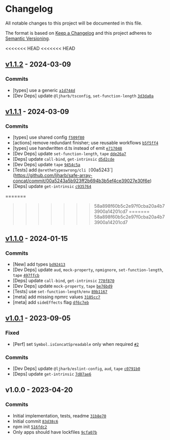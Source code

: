 # Changelog

All notable changes to this project will be documented in this file.

The format is based on [Keep a Changelog](https://keepachangelog.com/en/1.0.0/)
and this project adheres to [Semantic Versioning](https://semver.org/spec/v2.0.0.html).

<<<<<<< HEAD
<<<<<<< HEAD
## [v1.1.2](https://github.com/ljharb/safe-array-concat/compare/v1.1.1...v1.1.2) - 2024-03-09

### Commits

- [types] use a generic [`a1d744d`](https://github.com/ljharb/safe-array-concat/commit/a1d744d749033c91f0c108b28ac6dbc6016ecce4)
- [Dev Deps] update `@ljharb/tsconfig`, `set-function-length` [`3d3da0a`](https://github.com/ljharb/safe-array-concat/commit/3d3da0ab110bce21f466381c5d09f93200a20f85)

## [v1.1.1](https://github.com/ljharb/safe-array-concat/compare/v1.1.0...v1.1.1) - 2024-03-09

### Commits

- [types] use shared config [`f509f80`](https://github.com/ljharb/safe-array-concat/commit/f509f80fb2dd9734c309ccb59ca9451c5a5de885)
- [actions] remove redundant finisher; use reusable workflows [`b5f5ff4`](https://github.com/ljharb/safe-array-concat/commit/b5f5ff497976a48e291788b26b741cd4f3d388eb)
- [types] use handwritten d.ts instead of emit [`e717048`](https://github.com/ljharb/safe-array-concat/commit/e717048433b52d3a3240b7c697b5736756ed296e)
- [Dev Deps] update `set-function-length`, `tape` [`dde26a7`](https://github.com/ljharb/safe-array-concat/commit/dde26a7600ebe8ebc8f45d1bf8f1a970175604d8)
- [Deps] update `call-bind`, `get-intrinsic` [`d5d2cde`](https://github.com/ljharb/safe-array-concat/commit/d5d2cde9e5b7179d00d85e007b80b138969c5968)
- [Dev Deps] update `tape` [`9454c5a`](https://github.com/ljharb/safe-array-concat/commit/9454c5a3beacb08200b4b00b7ffa54a572cb76ab)
- [Tests] add `@arethetypeswrong/cli [`00a5243`](https://github.com/ljharb/safe-array-concat/commit/00a5243a5b923ff2b694b3b5ef4ce39027e30f6e)
- [Deps] update `get-intrinsic` [`c935764`](https://github.com/ljharb/safe-array-concat/commit/c9357646c3923a1351dca21f175b2b421dd15da5)

=======
>>>>>>> 58a898f60b5c2e97f0cba20a4b73900a14201cd7
=======
>>>>>>> 58a898f60b5c2e97f0cba20a4b73900a14201cd7
## [v1.1.0](https://github.com/ljharb/safe-array-concat/compare/v1.0.1...v1.1.0) - 2024-01-15

### Commits

- [New] add types [`bd92413`](https://github.com/ljharb/safe-array-concat/commit/bd92413643b2bd0ad62e854172fad129d3899dc1)
- [Dev Deps] update `aud`, `mock-property`, `npmignore`, `set-function-length`, `tape` [`497ffcb`](https://github.com/ljharb/safe-array-concat/commit/497ffcbb271ad61752756ec363ad5b9400e4d367)
- [Deps] update `call-bind`, `get-intrinsic` [`770f870`](https://github.com/ljharb/safe-array-concat/commit/770f8704d3751b947c7f4772d9ee38d8bcdecf44)
- [Dev Deps] update `mock-property`, `tape` [`be76bd9`](https://github.com/ljharb/safe-array-concat/commit/be76bd958fa73607a105122a8770677ecbdf78f0)
- [Tests] use `set-function-length/env` [`89b1167`](https://github.com/ljharb/safe-array-concat/commit/89b116758d91ad521f963cccf056f9a3f0b18c20)
- [meta] add missing npmrc values [`3185cc7`](https://github.com/ljharb/safe-array-concat/commit/3185cc7a6773baf625c65bb58ffb9b7ee5f3306e)
- [meta] add `sideEffects` flag [`df6c7eb`](https://github.com/ljharb/safe-array-concat/commit/df6c7ebca7f2fd2f152fe2c2a2260d21728e70a3)

## [v1.0.1](https://github.com/ljharb/safe-array-concat/compare/v1.0.0...v1.0.1) - 2023-09-05

### Fixed

- [Perf] set `Symbol.isConcatSpreadable` only when required [`#2`](https://github.com/ljharb/safe-array-concat/issues/2)

### Commits

- [Dev Deps] update `@ljharb/eslint-config`, `aud`, `tape` [`c0791b0`](https://github.com/ljharb/safe-array-concat/commit/c0791b00b74e70113921c32d4d1fd494b7e8f555)
- [Deps] update `get-intrinsic` [`7d07ae6`](https://github.com/ljharb/safe-array-concat/commit/7d07ae69d512bb3b6fb2131f1c824b5ffd85af9f)

## v1.0.0 - 2023-04-20

### Commits

- Initial implementation, tests, readme [`31b8e70`](https://github.com/ljharb/safe-array-concat/commit/31b8e709bbba4b01ebc51cc15cdcc7012fe58341)
- Initial commit [`83d38c6`](https://github.com/ljharb/safe-array-concat/commit/83d38c6f4cde453063393482d9129b134d403d0a)
- npm init [`516fdc2`](https://github.com/ljharb/safe-array-concat/commit/516fdc2bef306ec13f98b1f1b49c929b5308907f)
- Only apps should have lockfiles [`9cfa07b`](https://github.com/ljharb/safe-array-concat/commit/9cfa07b9112107b5ba22c74baca8cb80934a09f2)
